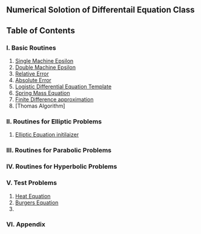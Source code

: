 ## Numerical Solotion of Differentail Equation Class
## Table of Contents

###  I. Basic Routines
 1. [Single Machine Epsilon](https://github.com/colbywight/Numerical-Analysis/blob/master/MachineEpsilonSingle.md)
 2. [Double Machine Epsilon](https://github.com/colbywight/Numerical-Analysis/blob/master/MachineEpsilonDouble.md)
 3. [Relative Error](/relError.md)
 4. [Absolute Error](/absError.md)
 5. [Logistic Differential Equation Template](/logisticDifEq.md)
 6. [Spring Mass Equation](/SpringMass.md)
 7. [Finite Difference approximation](/FiniteDifferenceApproximation.md)
 8. [Thomas Algorithm]

###  II. Routines for Elliptic Problems
1. [Elliptic Equation initilaizer](/EllipticeInitializer.md)


###  III. Routines for Parabolic Problems

 
###  IV. Routines for Hyperbolic Problems

###  V. Test Problems
1. [Heat Equation](./BisectionMethod.md) 
2. [Burgers Equation](./FixedPointMethod.md) 
3.
### VI. Appendix 
